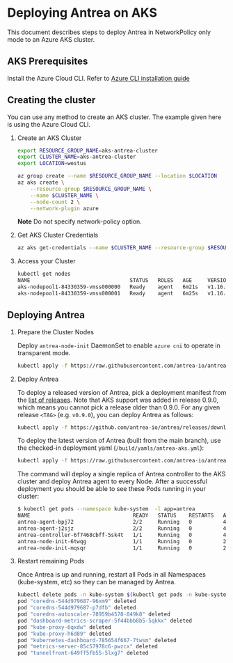 # Deploying Antrea on AKS

This document describes steps to deploy Antrea in NetworkPolicy only mode to an Azure AKS cluster.

## AKS Prerequisites

Install the Azure Cloud CLI. Refer to [Azure CLI installation guide](https://docs.microsoft.com/en-us/cli/azure/install-azure-cli?view=azure-cli-latest)

## Creating the cluster

You can use any method to create an AKS cluster. The example given here is using the Azure Cloud CLI.

1. Create an AKS Cluster

    ```bash
    export RESOURCE_GROUP_NAME=aks-antrea-cluster
    export CLUSTER_NAME=aks-antrea-cluster
    export LOCATION=westus

    az group create --name $RESOURCE_GROUP_NAME --location $LOCATION
    az aks create \
        --resource-group $RESOURCE_GROUP_NAME \
        --name $CLUSTER_NAME \
        --node-count 2 \
        --network-plugin azure
    ```

    **Note** Do not specify network-policy option.

2. Get AKS Cluster Credentials

   ```bash
   az aks get-credentials --name $CLUSTER_NAME --resource-group $RESOURCE_GROUP_NAME
   ```

3. Access your Cluster

    ```bash
    kubectl get nodes
    NAME                                STATUS   ROLES   AGE     VERSION
    aks-nodepool1-84330359-vmss000000   Ready    agent   6m21s   v1.16.10
    aks-nodepool1-84330359-vmss000001   Ready    agent   6m25s   v1.16.10
    ```

## Deploying Antrea

1. Prepare the Cluster Nodes

    Deploy ``antrea-node-init`` DaemonSet to enable ``azure cni`` to operate in transparent mode.

    ```bash
    kubectl apply -f https://raw.githubusercontent.com/antrea-io/antrea/main/build/yamls/antrea-aks-node-init.yml
    ```

2. Deploy Antrea

    To deploy a released version of Antrea, pick a deployment manifest from the
[list of releases](https://github.com/antrea-io/antrea/releases).
Note that AKS support was added in release 0.9.0, which means you cannot
pick a release older than 0.9.0. For any given release `<TAG>` (e.g. `v0.9.0`),
you can deploy Antrea as follows:

    ```bash
    kubectl apply -f https://github.com/antrea-io/antrea/releases/download/<TAG>/antrea-aks.yml
    ```

    To deploy the latest version of Antrea (built from the main branch), use the
checked-in deployment yaml (`/build/yamls/antrea-aks.yml`):

    ```bash
    kubectl apply -f https://raw.githubusercontent.com/antrea-io/antrea/main/build/yamls/antrea-aks.yml
    ```

    The command will deploy a single replica of Antrea controller to the AKS
cluster and deploy Antrea agent to every Node. After a successful deployment
you should be able to see these Pods running in your cluster:

    ```bash
    $ kubectl get pods --namespace kube-system  -l app=antrea
    NAME                                 READY   STATUS    RESTARTS   AGE
    antrea-agent-bpj72                   2/2     Running   0          40s
    antrea-agent-j2sjz                   2/2     Running   0          40s
    antrea-controller-6f7468cbff-5sk4t   1/1     Running   0          43s
    antrea-node-init-6twqg               1/1     Running   0          2m
    antrea-node-init-mqsqr               1/1     Running   0          2m
    ```

3. Restart remaining Pods

    Once Antrea is up and running, restart all Pods in all Namespaces (kube-system, etc) so they can be managed by Antrea.

    ```bash
    kubectl delete pods -n kube-system $(kubectl get pods -n kube-system -o custom-columns=NAME:.metadata.name,HOSTNETWORK:.spec.hostNetwork --no-headers=true | grep '<none>' | awk '{ print $1 }')
    pod "coredns-544d979687-96xm9" deleted
    pod "coredns-544d979687-p7dfb" deleted
    pod "coredns-autoscaler-78959b4578-849k8" deleted
    pod "dashboard-metrics-scraper-5f44bbb8b5-5qkkx" deleted
    pod "kube-proxy-6qxdw" deleted
    pod "kube-proxy-h6d89" deleted
    pod "kubernetes-dashboard-785654f667-7twsm" deleted
    pod "metrics-server-85c57978c6-pwzcx" deleted
    pod "tunnelfront-649ff5fb55-5lxg7" deleted
    ```
